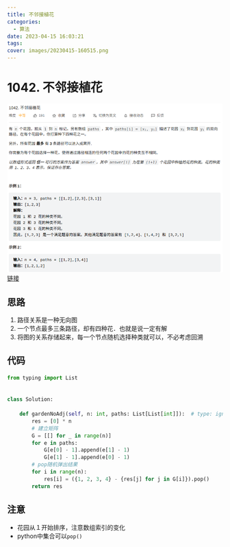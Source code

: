 ```yaml
---
title: 不邻接植花
categories:
  - 算法
date: 2023-04-15 16:03:21
tags:
cover: images/20230415-160515.png
---
```

# 1042. 不邻接植花
![不邻接植花](images/20230415-160515.png)
[链接](https://leetcode.cn/problems/flower-planting-with-no-adjacent/)

## 思路
1. 路径关系是一种无向图
2. 一个节点最多三条路径，却有四种花．也就是说一定有解
3. 将图的关系存储起来，每一个节点随机选择种类就可以，不必考虑回溯

## 代码
```py
from typing import List


class Solution:

	def gardenNoAdj(self, n: int, paths: List[List[int]]):  # type: ignore
		res = [0] * n
		# 建立矩阵
		G = [[] for _ in range(n)]
		for e in paths:
			G[e[0] - 1].append(e[1] - 1)
			G[e[1] - 1].append(e[0] - 1)
		# pop随机弹出结果
		for i in range(n):
			res[i] = ({1, 2, 3, 4} - {res[j] for j in G[i]}).pop()
		return res
```

## 注意
- 花园从１开始排序，注意数组索引的变化
- python中集合可以`pop()`
